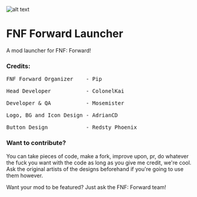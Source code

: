![alt text](https://i.imgur.com/SMUra9P.png)

# FNF Forward Launcher
 A mod launcher for FNF: Forward!

### Credits:
<pre>
FNF Forward Organizer    - Pip

Head Developer           - ColonelKai

Developer & QA           - Mosemister

Logo, BG and Icon Design - AdrianCD

Button Design            - Redsty Phoenix
</pre>


### Want to contribute?

You can take pieces of code, make a fork, improve upon, pr, do whatever the fuck you want with the code as long as you give me credit, we're cool.
Ask the original artists of the designs beforehand if you're going to use them however.

Want your mod to be featured? Just ask the FNF: Forward team!
